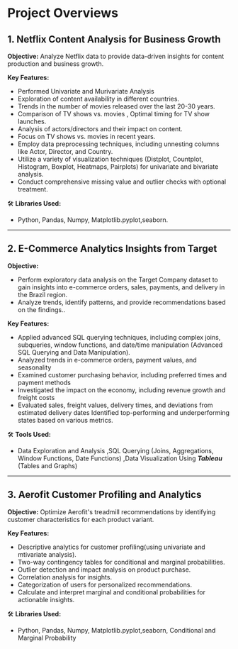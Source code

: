 # Project Overviews



## 1. Netflix Content Analysis for Business Growth

**Objective:** Analyze Netflix data to provide data-driven insights for content production and business growth.

**Key Features:** 
- Performed Univariate and Murivariate Analysis
- Exploration of content availability in different countries.
- Trends in the number of movies released over the last 20-30 years.
- Comparison of TV shows vs. movies , Optimal timing for TV show launches.
- Analysis of actors/directors and their impact on content.
- Focus on TV shows vs. movies in recent years.
- Employ data preprocessing techniques, including unnesting columns like Actor, Director, and Country.
- Utilize a variety of visualization techniques (Distplot, Countplot, Histogram, Boxplot, Heatmaps, Pairplots) for univariate and bivariate analysis.
- Conduct comprehensive missing value and outlier checks with optional treatment.

🛠 **Libraries Used:** 
- Python, Pandas, Numpy, Matplotlib.pyplot,seaborn.
-------------------------------------------------------------------------------------------------------------------------------------------------------


## 2. E-Commerce Analytics Insights from Target

**Objective:** 
 - Perform exploratory data analysis on the Target Company dataset to gain insights into e-commerce orders, sales, payments, and delivery in the Brazil region.
 - Analyze trends, identify patterns, and provide recommendations based on the findings..

**Key Features:**
- Applied advanced SQL querying techniques, including complex joins, subqueries, window functions, and date/time manipulation (Advanced SQL Querying and Data Manipulation).
- Analyzed trends in e-commerce orders, payment values, and seasonality
- Examined customer purchasing behavior, including preferred times and payment methods
- Investigated the impact on the economy, including revenue growth and freight costs
- Evaluated sales, freight values, delivery times, and deviations from estimated delivery dates
Identified top-performing and underperforming states based on various metrics.


🛠 **Tools Used:**
- Data Exploration and Analysis ,SQL Querying (Joins, Aggregations, Window Functions, Date Functions) ,Data Visualization Using ***Tableau*** (Tables and Graphs)
-------------------------------------------------------------------------------------------------------------------------------------------------------


## 3. Aerofit Customer Profiling and Analytics

**Objective:** Optimize Aerofit's treadmill recommendations by identifying customer characteristics for each product variant.

**Key Features:**
- Descriptive analytics for customer profiling(using univariate and mtivariate analysis).
- Two-way contingency tables for conditional and marginal probabilities.
- Outlier detection and impact analysis on product purchase.
- Correlation analysis for insights.
- Categorization of users for personalized recommendations.
- Calculate and interpret marginal and conditional probabilities for actionable insights.


🛠 **Libraries Used:**
- Python, Pandas, Numpy, Matplotlib.pyplot,seaborn, Conditional and Marginal Probability
